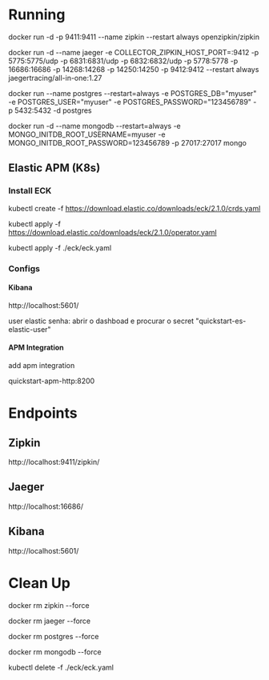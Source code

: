 # Running

docker run -d -p 9411:9411 --name zipkin --restart always openzipkin/zipkin

docker run -d --name jaeger -e COLLECTOR_ZIPKIN_HOST_PORT=:9412 -p 5775:5775/udp -p 6831:6831/udp   -p 6832:6832/udp   -p 5778:5778   -p 16686:16686   -p 14268:14268   -p 14250:14250  -p 9412:9412 --restart always  jaegertracing/all-in-one:1.27

docker run --name postgres --restart=always -e POSTGRES_DB="myuser" -e POSTGRES_USER="myuser" -e POSTGRES_PASSWORD="123456789" -p 5432:5432 -d postgres

docker run -d --name mongodb  --restart=always -e MONGO_INITDB_ROOT_USERNAME=myuser -e MONGO_INITDB_ROOT_PASSWORD=123456789 -p 27017:27017 mongo

## Elastic APM (K8s)

### Install ECK 

kubectl create -f https://download.elastic.co/downloads/eck/2.1.0/crds.yaml

kubectl apply -f https://download.elastic.co/downloads/eck/2.1.0/operator.yaml

kubectl apply -f ./eck/eck.yaml

### Configs

#### Kibana 

http://localhost:5601/

user elastic
senha:
    abrir o dashboad e procurar o secret "quickstart-es-elastic-user"

#### APM Integration

add apm integration

quickstart-apm-http:8200

# Endpoints

## Zipkin

http://localhost:9411/zipkin/

## Jaeger

http://localhost:16686/

## Kibana 

http://localhost:5601/

# Clean Up

docker rm zipkin --force

docker rm jaeger --force

docker rm postgres --force

docker rm mongodb --force

kubectl delete -f ./eck/eck.yaml
